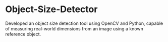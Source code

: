 # Object-Size-Detector
Developed an object size detection tool using OpenCV and Python, capable of measuring real-world dimensions from an image using a known reference object.
